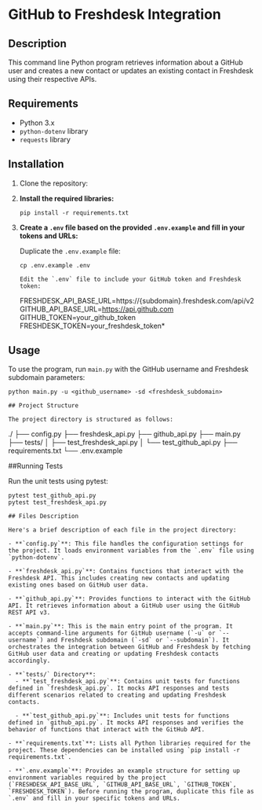 # GitHub to Freshdesk Integration

## Description

This command line Python program retrieves information about a GitHub user and creates a new contact or updates an existing contact in Freshdesk using their respective APIs.

## Requirements

- Python 3.x
- `python-dotenv` library
- `requests` library

## Installation

1. Clone the repository:

2. **Install the required libraries:**

    ```
    pip install -r requirements.txt

3. **Create a `.env` file based on the provided `.env.example` and fill in your tokens and URLs:**

    Duplicate the `.env.example` file:

    ```
    cp .env.example .env

    Edit the `.env` file to include your GitHub token and Freshdesk token:

    ```
    FRESHDESK_API_BASE_URL=https://{subdomain}.freshdesk.com/api/v2
    GITHUB_API_BASE_URL=https://api.github.com
    GITHUB_TOKEN=your_github_token
    FRESHDESK_TOKEN=your_freshdesk_token*

## Usage

To use the program, run `main.py` with the GitHub username and Freshdesk subdomain parameters:

```
python main.py -u <github_username> -sd <freshdesk_subdomain>

## Project Structure

The project directory is structured as follows:

```
./
├── config.py
├── freshdesk_api.py
├── github_api.py
├── main.py
├── tests/
│   ├── test_freshdesk_api.py
│   └── test_github_api.py
├── requirements.txt
└── .env.example

##Running Tests

Run the unit tests using pytest:

```
pytest test_github_api.py
pytest test_freshdesk_api.py

## Files Description

Here's a brief description of each file in the project directory:

- **`config.py`**: This file handles the configuration settings for the project. It loads environment variables from the `.env` file using `python-dotenv`.

- **`freshdesk_api.py`**: Contains functions that interact with the Freshdesk API. This includes creating new contacts and updating existing ones based on GitHub user data.

- **`github_api.py`**: Provides functions to interact with the GitHub API. It retrieves information about a GitHub user using the GitHub REST API v3.

- **`main.py`**: This is the main entry point of the program. It accepts command-line arguments for GitHub username (`-u` or `--username`) and Freshdesk subdomain (`-sd` or `--subdomain`). It orchestrates the integration between GitHub and Freshdesk by fetching GitHub user data and creating or updating Freshdesk contacts accordingly.

- **`tests/` Directory**:
  - **`test_freshdesk_api.py`**: Contains unit tests for functions defined in `freshdesk_api.py`. It mocks API responses and tests different scenarios related to creating and updating Freshdesk contacts.

  - **`test_github_api.py`**: Includes unit tests for functions defined in `github_api.py`. It mocks API responses and verifies the behavior of functions that interact with the GitHub API.

- **`requirements.txt`**: Lists all Python libraries required for the project. These dependencies can be installed using `pip install -r requirements.txt`.

- **`.env.example`**: Provides an example structure for setting up environment variables required by the project (`FRESHDESK_API_BASE_URL`, `GITHUB_API_BASE_URL`, `GITHUB_TOKEN`, `FRESHDESK_TOKEN`). Before running the program, duplicate this file as `.env` and fill in your specific tokens and URLs.
